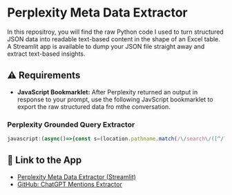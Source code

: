# Perplexity Meta Data Extractor
In this repositroy, you will find the raw Python code I used to turn structured JSON data into readable text-based content in the shape of an Excel table.
A Streamlit app is available to dump your JSON file straight away and extract text-based insights.


## ⚠️ Requirements

- **JavaScript Bookmarklet:**
After Perplexity returned an output in response to your prompt, use the following JavScript bookmarklet to export the raw structured data fro mthe conversation.


### Perplexity Grounded Query Extractor

```javascript
javascript:(async()=>{const s=(location.pathname.match(/\/search\/([^/?#]+)/)||[])[1];if(s){const t=Date.now();const q=`with_parent_info=1&with_schematized_response=1&from_first=1&version=2.18&source=default&limit=100&offset=0&supported_block_use_cases=answer_modes&supported_block_use_cases=media_items&supported_block_use_cases=knowledge_cards&supported_block_use_cases=inline_knowledge_cards&_t=${t}`;const r=await fetch(`/rest/thread/${s}?${q}`,{credentials:'include',cache:'no-cache'});if(r.ok){const d=await r.json(),u=URL.createObjectURL(new Blob([JSON.stringify(d,null,2)]));Object.assign(document.createElement('a'),{href:u,download:`perplexity-${s}.json`}).click();setTimeout(()=>URL.revokeObjectURL(u),2e3);}}})();
```

## 🔗 Link to the App 

- [Perplexity Meta Data Extractor (Streamlit)](https://perplexity-meta-data-extractor.streamlit.app/)
- [GitHub: ChatGPT Mentions Extractor](https://github.com/simodepth96/ChatGPT-Mentions-Extractor/blob/main/app.py)
